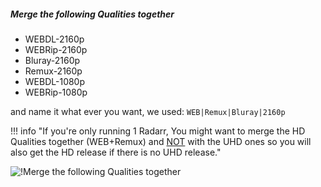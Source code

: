 <!-- markdownlint-disable MD041-->
##### Merge the following Qualities together

- WEBDL-2160p
- WEBRip-2160p
- Bluray-2160p
- Remux-2160p
- WEBDL-1080p
- WEBRip-1080p

and name it what ever you want, we used: `WEB|Remux|Bluray|2160p`

!!! info "If you're only running 1 Radarr, You might want to merge the HD Qualities together (WEB+Remux) and <ins>NOT</ins> with the UHD ones so you will also get the HD release if there is no UHD release."

![!Merge the following Qualities together](/SQP/images/2-merge-qualities.png)
<!-- markdownlint-enable MD041-->
